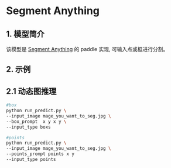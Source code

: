 # Segment Anything

## 1. 模型简介

该模型是 [Segment Anything](https://ai.facebook.com/research/publications/segment-anything/) 的 paddle 实现, 可输入点或框进行分割。



## 2. 示例

## 2.1 动态图推理
```bash
#box
python run_predict.py \
--input_image mage_you_want_to_seg.jpg \
--box_prompt  x y x y \
--input_type boxs

#points
python run_predict.py \
--input_image mage_you_want_to_seg.jpg \
--points_prompt points x y
--input_type points
```
